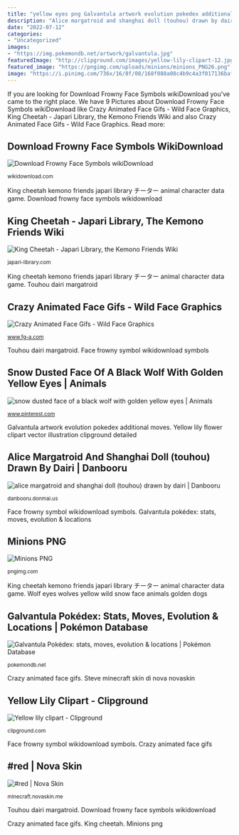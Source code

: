 ```yaml
---
title: "yellow eyes png Galvantula artwork evolution pokedex additional moves"
description: "Alice margatroid and shanghai doll (touhou) drawn by dairi"
date: "2022-07-12"
categories:
- "Uncategorized"
images:
- "https://img.pokemondb.net/artwork/galvantula.jpg"
featuredImage: "http://clipground.com/images/yellow-lily-clipart-12.jpg"
featured_image: "https://pngimg.com/uploads/minions/minions_PNG26.png"
image: "https://i.pinimg.com/736x/16/8f/08/168f088a08c4b9c4a3f017136baf24a7--timberwolf-black-wolves.jpg"
---
```


If you are looking for Download Frowny Face Symbols wikiDownload you've came to the right place. We have 9 Pictures about Download Frowny Face Symbols wikiDownload like Crazy Animated Face Gifs - Wild Face Graphics, King Cheetah - Japari Library, the Kemono Friends Wiki and also Crazy Animated Face Gifs - Wild Face Graphics. Read more:

## Download Frowny Face Symbols WikiDownload

![Download Frowny Face Symbols wikiDownload](https://wikidownload.com/Download/blue-frowny-face-symbol.png "Steve minecraft skin di nova novaskin")

<small>wikidownload.com</small>

King cheetah kemono friends japari library チーター animal character data game. Download frowny face symbols wikidownload

## King Cheetah - Japari Library, The Kemono Friends Wiki

![King Cheetah - Japari Library, the Kemono Friends Wiki](http://japari-library.com/w/images/9/91/King_CheetahOriginal.png "Yellow lily clipart")

<small>japari-library.com</small>

King cheetah kemono friends japari library チーター animal character data game. Touhou dairi margatroid

## Crazy Animated Face Gifs - Wild Face Graphics

![Crazy Animated Face Gifs - Wild Face Graphics](http://www.fg-a.com/faces/green-smiley.png "King cheetah kemono friends japari library チーター animal character data game")

<small>www.fg-a.com</small>

Touhou dairi margatroid. Face frowny symbol wikidownload symbols

## Snow Dusted Face Of A Black Wolf With Golden Yellow Eyes | Animals

![snow dusted face of a black wolf with golden yellow eyes | Animals](https://i.pinimg.com/736x/16/8f/08/168f088a08c4b9c4a3f017136baf24a7--timberwolf-black-wolves.jpg "Yellow lily flower clipart vector illustration clipground detailed")

<small>www.pinterest.com</small>

Galvantula artwork evolution pokedex additional moves. Yellow lily flower clipart vector illustration clipground detailed

## Alice Margatroid And Shanghai Doll (touhou) Drawn By Dairi | Danbooru

![alice margatroid and shanghai doll (touhou) drawn by dairi | Danbooru](https://cdn.donmai.us/original/56/6f/566fe87cb9df0c227c40daed81027be3.png "Galvantula pokédex: stats, moves, evolution &amp; locations")

<small>danbooru.donmai.us</small>

Face frowny symbol wikidownload symbols. Galvantula pokédex: stats, moves, evolution &amp; locations

## Minions PNG

![Minions PNG](https://pngimg.com/uploads/minions/minions_PNG26.png "Wolf eyes wolves yellow wild snow face animals golden dogs")

<small>pngimg.com</small>

King cheetah kemono friends japari library チーター animal character data game. Wolf eyes wolves yellow wild snow face animals golden dogs

## Galvantula Pokédex: Stats, Moves, Evolution &amp; Locations | Pokémon Database

![Galvantula Pokédex: stats, moves, evolution &amp; locations | Pokémon Database](https://img.pokemondb.net/artwork/galvantula.jpg "Minions png")

<small>pokemondb.net</small>

Crazy animated face gifs. Steve minecraft skin di nova novaskin

## Yellow Lily Clipart - Clipground

![Yellow lily clipart - Clipground](http://clipground.com/images/yellow-lily-clipart-12.jpg "Touhou dairi margatroid")

<small>clipground.com</small>

Face frowny symbol wikidownload symbols. Crazy animated face gifs

## #red | Nova Skin

![#red | Nova Skin](https://lh3.googleusercontent.com/xwKW2xETk3NN5wxxVk7BF24KmGnnbhQEuURgRDQEcg1zexxFbQ9BfweCA2xVnUSJ3dSj27rtu7zAuQ4RM3CCqg=s400 "Crazy animated face gifs")

<small>minecraft.novaskin.me</small>

Touhou dairi margatroid. Download frowny face symbols wikidownload

Crazy animated face gifs. King cheetah. Minions png
